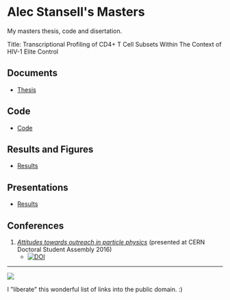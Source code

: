 
# Alec Stansell's Masters

My masters thesis, code and disertation.

Title:  Transcriptional Profiling of CD4+ T Cell Subsets Within The Context of HIV-1 Elite Control

## Documents

- [Thesis](https://github.com/alecstansell/thesis)

## Code 

- [Code](https://github.com/alecstansell/code)
   
## Results and Figures

- [Results](https://github.com/alecstansell/code)
   
## Presentations

- [Results](https://github.com/alecstansell/code)

## Conferences

1. [*Attitudes towards outreach in particle physics*](https://github.com/RaoOfPhysics/201605_CERN-DSA) (presented at CERN Doctoral Student Assembly 2016)
    - [![DOI](https://zenodo.org/badge/doi/10.5281/zenodo.51285.svg)](http://dx.doi.org/10.5281/zenodo.51285)

---

[![](https://img.shields.io/badge/Licence-CC0-green.svg)](https://creativecommons.org/publicdomain/zero/1.0/)

I "liberate" this wonderful list of links into the public domain. :)
